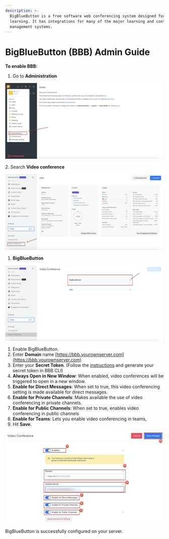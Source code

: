 ```yaml
---
description: >-
  BigBlueButton is a free software web conferencing system designed for online
  learning. It has integrations for many of the major learning and content
  management systems.
---
```


# BigBlueButton (BBB) Admin Guide

**To enable BBB:**

1. Go to **Administration**

![](<../../../../.gitbook/assets/image (249).png>)

2\. Search **Video conference**

![](<../../../../.gitbook/assets/image (250).png>)

1. **BigBlueButton**

![](<../../../../.gitbook/assets/image (251).png>)

1. Enable BigBlueButton.
2. Enter **Domain** name [https://bbb.yourownserver.com](https://bbb.yourownserver.com)
3. Enter your **Secret Token**. (Follow the [instructions](https://docs.bigbluebutton.org/admin/bbb-conf.html) and generate your secret token in BBB CLI)
4. **Always Open in New Window**: When enabled, video conferences will be triggered to open in a new window.
5. **Enable for Direct Messages**: When set to true, this video conferencing setting is made available for direct messages.
6. **Enable for Private Channels**: Makes available the use of video conferencing in private channels.
7. **Enable for Public Channels**: When set to true, enables video conferencing in public channels
8. **Enable for Teams**: Lets you enable video conferencing in teams,
9. Hit **Save**.

![](<../../../../.gitbook/assets/image (277).png>)

BigBlueButton is successfully configured on your server.
